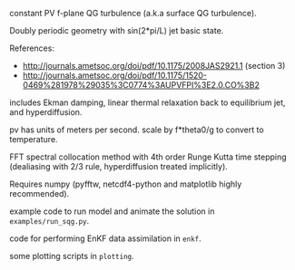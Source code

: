 constant PV f-plane QG turbulence (a.k.a surface QG turbulence).

Doubly periodic geometry with sin(2*pi/L) jet basic state.

References:

* http://journals.ametsoc.org/doi/pdf/10.1175/2008JAS2921.1 (section 3)
* http://journals.ametsoc.org/doi/pdf/10.1175/1520-0469%281978%29035%3C0774%3AUPVFPI%3E2.0.CO%3B2

includes Ekman damping, linear thermal relaxation back
to equilibrium jet, and hyperdiffusion.

pv has units of meters per second.
scale by f*theta0/g to convert to temperature.

FFT spectral collocation method with 4th order Runge Kutta
time stepping (dealiasing with 2/3 rule, hyperdiffusion treated implicitly).

Requires numpy (pyfftw, netcdf4-python and matplotlib  highly recommended).

example code to run model and animate the solution in ``examples/run_sqg.py``.

code for performing EnKF data assimilation in ``enkf``.

some plotting scripts in ``plotting``.

